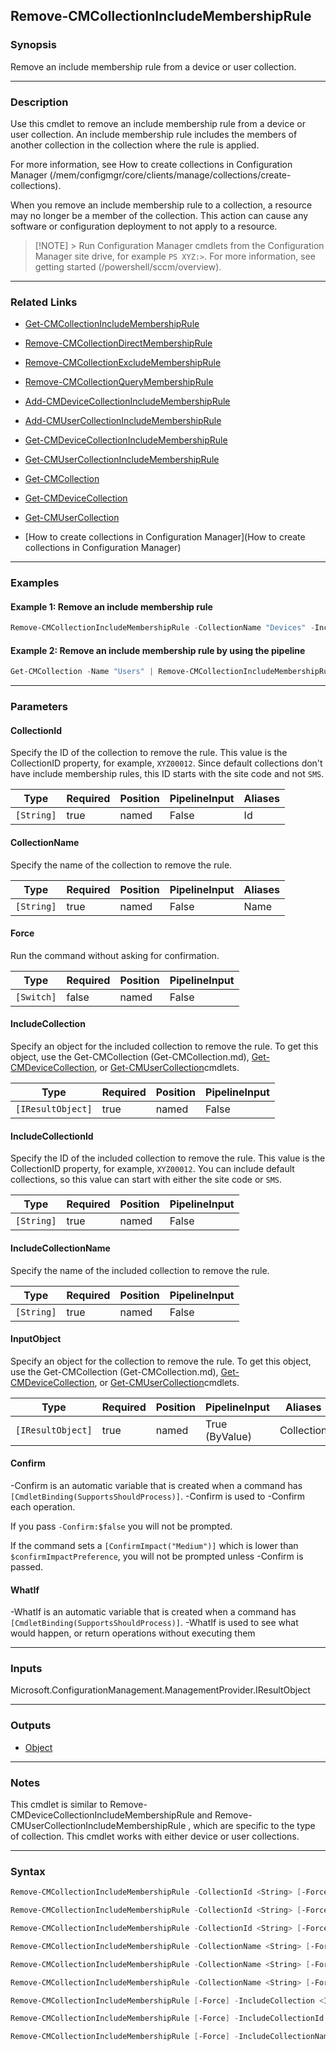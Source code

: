 Remove-CMCollectionIncludeMembershipRule
----------------------------------------




### Synopsis
Remove an include membership rule from a device or user collection.



---


### Description

Use this cmdlet to remove an include membership rule from a device or user collection. An include membership rule includes the members of another collection in the collection where the rule is applied.



For more information, see How to create collections in Configuration Manager (/mem/configmgr/core/clients/manage/collections/create-collections).



When you remove an include membership rule to a collection, a resource may no longer be a member of the collection. This action can cause any software or configuration deployment to not apply to a resource.



> [!NOTE] > Run Configuration Manager cmdlets from the Configuration Manager site drive, for example `PS XYZ:>`. For more information, see getting started (/powershell/sccm/overview).



---


### Related Links
* [Get-CMCollectionIncludeMembershipRule](Get-CMCollectionIncludeMembershipRule)



* [Remove-CMCollectionDirectMembershipRule](Remove-CMCollectionDirectMembershipRule)



* [Remove-CMCollectionExcludeMembershipRule](Remove-CMCollectionExcludeMembershipRule)



* [Remove-CMCollectionQueryMembershipRule](Remove-CMCollectionQueryMembershipRule)



* [Add-CMDeviceCollectionIncludeMembershipRule](Add-CMDeviceCollectionIncludeMembershipRule)



* [Add-CMUserCollectionIncludeMembershipRule](Add-CMUserCollectionIncludeMembershipRule)



* [Get-CMDeviceCollectionIncludeMembershipRule](Get-CMDeviceCollectionIncludeMembershipRule)



* [Get-CMUserCollectionIncludeMembershipRule](Get-CMUserCollectionIncludeMembershipRule)



* [Get-CMCollection](Get-CMCollection)



* [Get-CMDeviceCollection](Get-CMDeviceCollection)



* [Get-CMUserCollection](Get-CMUserCollection)



* [How to create collections in Configuration Manager](How to create collections in Configuration Manager)





---


### Examples
#### Example 1: Remove an include membership rule
```PowerShell
Remove-CMCollectionIncludeMembershipRule -CollectionName "Devices" -IncludeCollectionName "All Systems" -Force
```

#### Example 2: Remove an include membership rule by using the pipeline
```PowerShell
Get-CMCollection -Name "Users" | Remove-CMCollectionIncludeMembershipRule -IncludeCollectionName "All Users" -Force
```



---


### Parameters
#### **CollectionId**

Specify the ID of the collection to remove the rule. This value is the CollectionID property, for example, `XYZ00012`. Since default collections don't have include membership rules, this ID starts with the site code and not `SMS`.






|Type      |Required|Position|PipelineInput|Aliases|
|----------|--------|--------|-------------|-------|
|`[String]`|true    |named   |False        |Id     |



#### **CollectionName**

Specify the name of the collection to remove the rule.






|Type      |Required|Position|PipelineInput|Aliases|
|----------|--------|--------|-------------|-------|
|`[String]`|true    |named   |False        |Name   |



#### **Force**

Run the command without asking for confirmation.






|Type      |Required|Position|PipelineInput|
|----------|--------|--------|-------------|
|`[Switch]`|false   |named   |False        |



#### **IncludeCollection**

Specify an object for the included collection to remove the rule. To get this object, use the Get-CMCollection (Get-CMCollection.md), [Get-CMDeviceCollection](Get-CMDeviceCollection.md), or [Get-CMUserCollection](Get-CMUserCollection.md)cmdlets.






|Type             |Required|Position|PipelineInput|
|-----------------|--------|--------|-------------|
|`[IResultObject]`|true    |named   |False        |



#### **IncludeCollectionId**

Specify the ID of the included collection to remove the rule. This value is the CollectionID property, for example, `XYZ00012`. You can include default collections, so this value can start with either the site code or `SMS`.






|Type      |Required|Position|PipelineInput|
|----------|--------|--------|-------------|
|`[String]`|true    |named   |False        |



#### **IncludeCollectionName**

Specify the name of the included collection to remove the rule.






|Type      |Required|Position|PipelineInput|
|----------|--------|--------|-------------|
|`[String]`|true    |named   |False        |



#### **InputObject**

Specify an object for the collection to remove the rule. To get this object, use the Get-CMCollection (Get-CMCollection.md), [Get-CMDeviceCollection](Get-CMDeviceCollection.md), or [Get-CMUserCollection](Get-CMUserCollection.md)cmdlets.






|Type             |Required|Position|PipelineInput |Aliases   |
|-----------------|--------|--------|--------------|----------|
|`[IResultObject]`|true    |named   |True (ByValue)|Collection|



#### **Confirm**
-Confirm is an automatic variable that is created when a command has ```[CmdletBinding(SupportsShouldProcess)]```.
-Confirm is used to -Confirm each operation.

If you pass ```-Confirm:$false``` you will not be prompted.


If the command sets a ```[ConfirmImpact("Medium")]``` which is lower than ```$confirmImpactPreference```, you will not be prompted unless -Confirm is passed.

#### **WhatIf**
-WhatIf is an automatic variable that is created when a command has ```[CmdletBinding(SupportsShouldProcess)]```.
-WhatIf is used to see what would happen, or return operations without executing them


---


### Inputs
Microsoft.ConfigurationManagement.ManagementProvider.IResultObject





---


### Outputs
* [Object](https://learn.microsoft.com/en-us/dotnet/api/System.Object)






---


### Notes
This cmdlet is similar to Remove-CMDeviceCollectionIncludeMembershipRule and Remove-CMUserCollectionIncludeMembershipRule , which are specific to the type of collection. This cmdlet works with either device or user collections.



---


### Syntax
```PowerShell
Remove-CMCollectionIncludeMembershipRule -CollectionId <String> [-Force] -IncludeCollection <IResultObject> [-Confirm] [-WhatIf] [<CommonParameters>]
```
```PowerShell
Remove-CMCollectionIncludeMembershipRule -CollectionId <String> [-Force] -IncludeCollectionId <String> [-Confirm] [-WhatIf] [<CommonParameters>]
```
```PowerShell
Remove-CMCollectionIncludeMembershipRule -CollectionId <String> [-Force] -IncludeCollectionName <String> [-Confirm] [-WhatIf] [<CommonParameters>]
```
```PowerShell
Remove-CMCollectionIncludeMembershipRule -CollectionName <String> [-Force] -IncludeCollectionName <String> [-Confirm] [-WhatIf] [<CommonParameters>]
```
```PowerShell
Remove-CMCollectionIncludeMembershipRule -CollectionName <String> [-Force] -IncludeCollection <IResultObject> [-Confirm] [-WhatIf] [<CommonParameters>]
```
```PowerShell
Remove-CMCollectionIncludeMembershipRule -CollectionName <String> [-Force] -IncludeCollectionId <String> [-Confirm] [-WhatIf] [<CommonParameters>]
```
```PowerShell
Remove-CMCollectionIncludeMembershipRule [-Force] -IncludeCollection <IResultObject> -InputObject <IResultObject> [-Confirm] [-WhatIf] [<CommonParameters>]
```
```PowerShell
Remove-CMCollectionIncludeMembershipRule [-Force] -IncludeCollectionId <String> -InputObject <IResultObject> [-Confirm] [-WhatIf] [<CommonParameters>]
```
```PowerShell
Remove-CMCollectionIncludeMembershipRule [-Force] -IncludeCollectionName <String> -InputObject <IResultObject> [-Confirm] [-WhatIf] [<CommonParameters>]
```
